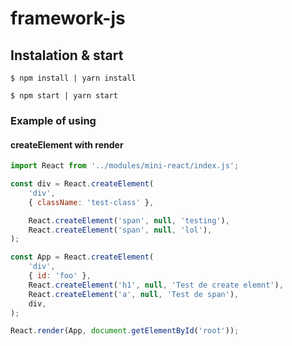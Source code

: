 # framework-js

## Instalation & start

`$ npm install | yarn install`

`$ npm start | yarn start`

### Example of using

#### createElement with render

```javascript
import React from '../modules/mini-react/index.js';

const div = React.createElement(
    'div',
    { className: 'test-class' },

    React.createElement('span', null, 'testing'),
    React.createElement('span', null, 'lol'),
);

const App = React.createElement(
    'div',
    { id: 'foo' },
    React.createElement('h1', null, 'Test de create elemnt'),
    React.createElement('a', null, 'Test de span'),
    div,
);

React.render(App, document.getElementById('root'));
```
